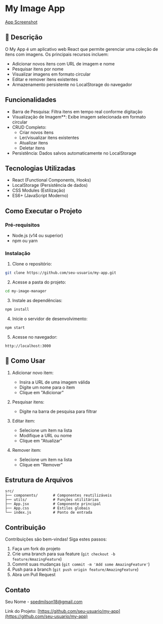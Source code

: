 # My Image App

[App Screenshot](./public/MyApp.png)

## 📝 Descrição

O My App é um aplicativo web React que permite gerenciar uma coleção de itens com imagens. Os principais recursos incluem:

- Adicionar novos itens com URL de imagem e nome
- Pesquisar itens por nome
- Visualizar imagens em formato circular
- Editar e remover itens existentes
- Armazenamento persistente no LocalStorage do navegador

## Funcionalidades

- Barra de Pesquisa: Filtra itens em tempo real conforme digitação
- Visualização de Imagem**: Exibe imagem selecionada em formato circular
- CRUD Completo:
  - Criar novos itens
  - Ler/visualizar itens existentes
  - Atualizar itens
  - Deletar itens
- Persistência: Dados salvos automaticamente no LocalStorage

## Tecnologias Utilizadas

- React (Functional Components, Hooks)
- LocalStorage (Persistência de dados)
- CSS Modules (Estilização)
- ES6+ (JavaScript Moderno)

##  Como Executar o Projeto

### Pré-requisitos

- Node.js (v14 ou superior)
- npm ou yarn

### Instalação

1. Clone o repositório:
```bash
git clone https://github.com/seu-usuario/my-app.git
```

2. Acesse a pasta do projeto:
```bash
cd my-image-manager
```

3. Instale as dependências:
```bash
npm install
```

4. Inicie o servidor de desenvolvimento:
```bash
npm start
```

5. Acesse no navegador:
```
http://localhost:3000
```

## 📌 Como Usar

1. Adicionar novo item:
   - Insira a URL de uma imagem válida
   - Digite um nome para o item
   - Clique em "Adicionar"

2. Pesquisar itens:
   - Digite na barra de pesquisa para filtrar

3. Editar item:
   - Selecione um item na lista
   - Modifique a URL ou nome
   - Clique em "Atualizar"

4. Remover item:
   - Selecione um item na lista
   - Clique em "Remover"

##  Estrutura de Arquivos

```
src/
├── components/       # Componentes reutilizáveis
├── utils/            # Funções utilitárias
├── App.jsx           # Componente principal
├── App.css           # Estilos globais
└── index.js          # Ponto de entrada
```

##  Contribuição

Contribuições são bem-vindas! Siga estes passos:

1. Faça um fork do projeto
2. Crie uma branch para sua feature (`git checkout -b feature/AmazingFeature`)
3. Commit suas mudanças (`git commit -m 'Add some AmazingFeature'`)
4. Push para a branch (`git push origin feature/AmazingFeature`)
5. Abra um Pull Request


## Contato

Seu Nome - spedmilson18@gmail.com

Link do Projeto: [https://github.com/seu-usuario/my-app](https://github.com/seu-usuario/my-app)

